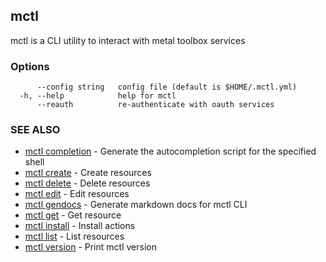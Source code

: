 [Auto generated by spf13/cobra]: <>

## mctl

mctl is a CLI utility to interact with metal toolbox services

### Options

```
      --config string   config file (default is $HOME/.mctl.yml)
  -h, --help            help for mctl
      --reauth          re-authenticate with oauth services
```

### SEE ALSO

* [mctl completion](mctl_completion.md)	 - Generate the autocompletion script for the specified shell
* [mctl create](mctl_create.md)	 - Create resources
* [mctl delete](mctl_delete.md)	 - Delete resources
* [mctl edit](mctl_edit.md)	 - Edit resources
* [mctl gendocs](mctl_gendocs.md)	 - Generate markdown docs for mctl CLI
* [mctl get](mctl_get.md)	 - Get resource
* [mctl install](mctl_install.md)	 - Install actions
* [mctl list](mctl_list.md)	 - List resources
* [mctl version](mctl_version.md)	 - Print mctl version

